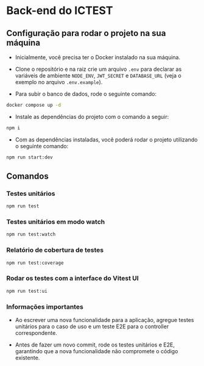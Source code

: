 # Back-end do ICTEST

## Configuração para rodar o projeto na sua máquina
- Inicialmente, você precisa ter o Docker instalado na sua máquina.

- Clone o repositório e na raiz crie um arquivo `.env` para declarar as variáveis de ambiente `NODE_ENV`, `JWT_SECRET` e `DATABASE_URL` (veja o exemplo no arquivo `.env.example`).

- Para subir o banco de dados, rode o seguinte comando:

```bash
docker compose up -d
```

- Instale as dependências do projeto com o comando a seguir:

```bash
npm i
```

- Com as dependências instaladas, você poderá rodar o projeto utilizando o seguinte comando:

```bash
npm run start:dev
```

## Comandos

### Testes unitários

```bash
npm run test
```

### Testes unitários em modo watch

```bash
npm run test:watch
```

### Relatório de cobertura de testes

```bash
npm run test:coverage
```

### Rodar os testes com a interface do Vitest UI

```bash
npm run test:ui
```

### Informações importantes

- Ao escrever uma nova funcionalidade para a aplicação, agregue testes unitários para o caso de uso e um teste E2E para o controller correspondente.

- Antes de fazer um novo commit, rode os testes unitários e E2E, garantindo que a nova funcionalidade não compromete o código existente.